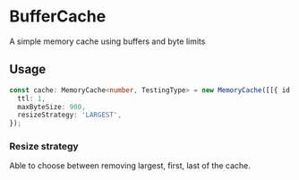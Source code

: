 # BufferCache

A simple memory cache using buffers and byte limits

## Usage

```typescript
const cache: MemoryCache<number, TestingType> = new MemoryCache([[{ id: 1 }]], {
  ttl: 1,
  maxByteSize: 900,
  resizeStrategy: 'LARGEST',
});
```

### Resize strategy

Able to choose between removing largest, first, last of the cache.
